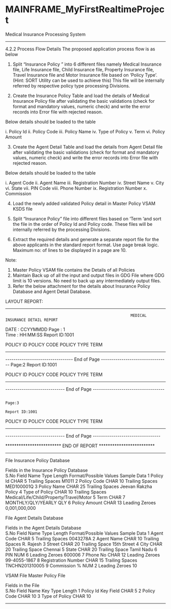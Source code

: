 # MAINFRAME_MyFirstRealtimeProject
Medical Insurance Processing System

 
**********************************************************************************************************************************************************************
4.2.2	Process Flow Details
The proposed application process flow is as below
1)	Split “Insurance Policy ” into 6 different files namely Medical Insurance file, Life Insurance file, Child Insurance file, Property Insurance file, Travel Insurance file and Motor Insurance file based on ‘Policy  Type’. (Hint: SORT Utility can be used to achieve this) This file will be internally referred by respective policy type processing Divisions.

2)	Create the Insurance Policy Table and load the details of Medical Insurance Policy file after validating the basic validations (check for format and mandatory values, numeric check) and write the error records into Error file with rejected reason.

Below details should be loaded to the table

i.	Policy Id
ii.	Policy Code
iii.	Policy Name
iv.	Type of Policy
v.	Term
vi.	Policy Amount

3)	Create the Agent Detail Table and load the details from Agent Detail file after validating the basic validations (check for format and mandatory values, numeric check) and write the error records into Error file with rejected reason.

Below details should be loaded to the table

i.	Agent Code
ii.	Agent Name
iii.	Registration Number
iv.	Street Name
v.	City
vi.	State
vii.	PIN Code
viii.	Phone Number
ix.	Registration Number
x.	Commission 

4)	Load the newly added  validated Policy detail in Master Policy VSAM KSDS file

5)	Split “Insurance Policy” file into different files based on ‘Term ‘and sort the file in the order of Policy Id and Policy code. These files will be internally referred by the processing Divisions.

6)	Extract the required details and generate a separate report file for the above applicants in the standard report format. Use page break logic. Maximum no: of lines to be displayed in a page are 10. 


Note:  
1.	Master Policy VSAM file contains the Details of all Policies
2.	Maintain Back up of all the input and output files in GDG File where GDG limit is 10 versions. No need to back up any intermediately output files.
3.	Refer the below attachment for the details about Insurance Policy Database and Agent Detail Database.


LAYOUT REPORT:
*****************************************************************************************************************************************************************
                                                           MEDICAL INSURANCE DETAIL REPORT

DATE : CCYYMMDD                                                                                                   Page : 1  
Time : HH:MM:SS                                                                                                   Report ID:1001                                                                                                                                                                

POLICY ID                POLICY CODE                 POLICY TYPE          TERM       
-------------------              -- ------------              ------------           --------------




   ---------------------------------       End of Page ---------------------------------
                                                                                                                   Page:2
                                                                                                                   Report ID:1001  

POLICY ID                POLICY CODE                 POLICY TYPE          TERM       
-------------------              -- ------------              ------------           --------------





   -----------------------------       End of Page -----------------------------------                                              
   
                                                                                                                   Page:3
                                                                                                                   Report ID:1001                                                                                                                            

POLICY ID                POLICY CODE                 POLICY TYPE          TERM       
-------------------              -- ------------              ------------           --------------




   -----------------------------       End of Page ---------------------------------
                                                           
   *************************      END OF REPORT       *************************
**********************************************************************************************************************************************************************

File	Insurance Policy Database				
					
Fields in the Insurance Policy Database					
S.No	Field Name	Type	Length	Format/Possible Values	Sample Data
1	Policy Id	CHAR	5	Trailing Spaces	M1011
2	Policy Code	CHAR	10	Trailing Spaces	MED100001Q
3	Policy Name	CHAR	25	Trailing Spaces	Jeevan Rakzha Policy
4	Type of Policy	CHAR	10	Trailing Spaces	Medical/Life/Child/Property/Travel/Motor
5	Term	CHAR	7	MONTHLY/QLY/YEARLY	QLY
6	Policy Amount	CHAR	13	Leading Zeroes	0,001,000,000



File	Agent Details Database				
					
Fields in the Agent Details Database					
S.No	Field Name	Type	Length	Format/Possible Values	Sample Data
1	Agent Code	CHAR	5	Trailing Spaces	0043278A
2	Agent Name	CHAR	10	Trailing Spaces	R. Rajesh
3	Street	CHAR	20	Trailing Space	15th Street
4	City	CHAR	20	Trailing Space	Chennai
5	State	CHAR	20	Trailing Space	Tamil Nadu
6	PIN	NUM	6	Leading Zeroes	600006
7	Phone No	CHAR	12	Leading Zeroes	99-4055-1867
8	Registration Number	CHAR	15	Trailing Spaces	TNCHN201310005
9	Commission %	NUM	2	Leading Zeroes	10




VSAM File	Master Policy File			
				
Fields in the File				
S.No	Field Name	Key	Type	Length
1	Policy Id	Key Field	CHAR	5
2	Policy Code		CHAR	10
3	Type of Policy		CHAR	10


********************************************************************************************************************************************************************

 






